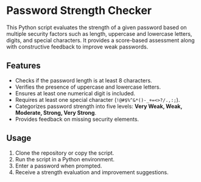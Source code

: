 # Password Strength Checker 
                     
This Python script evaluates the strength of a given password based on multiple security factors such as length, uppercase and lowercase letters, digits, and special characters. It provides a score-based assessment along with constructive feedback to improve weak passwords.
 
## Features

- Checks if the password length is at least 8 characters.
- Verifies the presence of uppercase and lowercase letters. 
- Ensures at least one numerical digit is included.
- Requires at least one special character (`!@#$%^&*()-_+=<>?/.,:;`).
- Categorizes password strength into five levels: **Very Weak, Weak, Moderate, Strong, Very Strong**.
- Provides feedback on missing security elements.

## Usage

1. Clone the repository or copy the script.
2. Run the script in a Python environment.
3. Enter a password when prompted.
4. Receive a strength evaluation and improvement suggestions.


